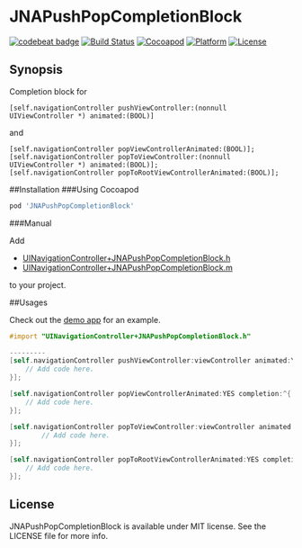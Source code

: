 # JNAPushPopCompletionBlock
[![codebeat badge](https://codebeat.co/badges/401eed61-775d-4a34-a93e-9b9a315c6814)](https://codebeat.co/projects/github-com-jawadasif-jnapushpopcompletionblock)
[![Build Status](https://travis-ci.org/jawadasif/JNAPushPopCompletionBlock.svg?branch=master)](https://travis-ci.org/jawadasif/JNAPushPopCompletionBlock)
[![Cocoapod](https://img.shields.io/badge/pod-0.0.1-green.svg)](https://cocoapods.org/?q=JNAPushPopCompletionBlock)
[![Platform](https://img.shields.io/badge/platform-ios-green.svg)](https://en.wikipedia.org/wiki/IOS)
[![License](https://img.shields.io/github/license/mashape/apistatus.svg)](https://opensource.org/licenses/MIT)
## Synopsis

Completion block for 
```objc
[self.navigationController pushViewController:(nonnull UIViewController *) animated:(BOOL)]
```
and
```objc
[self.navigationController popViewControllerAnimated:(BOOL)];
[self.navigationController popToViewController:(nonnull UIViewController *) animated:(BOOL)];
[self.navigationController popToRootViewControllerAnimated:(BOOL)];
```

##Installation
###Using Cocoapod
```ruby
pod 'JNAPushPopCompletionBlock'
```

###Manual 

Add 

+ [UINavigationController+JNAPushPopCompletionBlock.h](https://github.com/jawadasif/JNAPushPopCompletionBlock/blob/master/JNAPushPopCompletionBlock_Objective-C/UINavigationController%2BJNAPushPopCompletionBlock.h)
+ [UINavigationController+JNAPushPopCompletionBlock.m](https://github.com/jawadasif/JNAPushPopCompletionBlock/blob/master/JNAPushPopCompletionBlock_Objective-C/UINavigationController%2BJNAPushPopCompletionBlock.m)

to your project.

##Usages

Check out the [demo app](https://github.com/jawadasif/JNAPushPopCompletionBlock/tree/master/DemoProject_Objective-C) for an example.

~~~objective-c
#import "UINavigationController+JNAPushPopCompletionBlock.h"

---------
[self.navigationController pushViewController:viewController animated:YES completion:^{
    // Add code here.
}];

[self.navigationController popViewControllerAnimated:YES completion:^{
    // Add code here.
}];

[self.navigationController popToViewController:viewController animated:YES completion:^{
        // Add code here.
}];

[self.navigationController popToRootViewControllerAnimated:YES completion:^{
    // Add code here.
}];
~~~

License
---
JNAPushPopCompletionBlock is available under MIT license. See the LICENSE file for more info.
